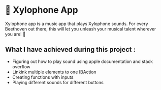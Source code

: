 # 🎹 Xylophone App

Xylophone app is a music app that plays Xylophone sounds. For every Beethoven out there, this will let you unleash your musical talent wherever you are! 🎼

## What I have achieved during this project :

- Figuring out how to play sound using apple documentation and stack overflow
- Linkink multiple elements to one IBAction
- Creating functions with inputs
- Playing different sounds for different buttons
